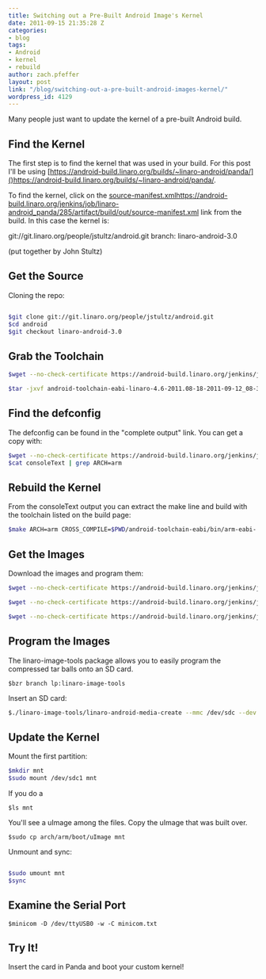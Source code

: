 ```yaml
---
title: Switching out a Pre-Built Android Image's Kernel
date: 2011-09-15 21:35:28 Z
categories:
- blog
tags:
- Android
- kernel
- rebuild
author: zach.pfeffer
layout: post
link: "/blog/switching-out-a-pre-built-android-images-kernel/"
wordpress_id: 4129
---
```


Many people just want to update the kernel of a pre-built Android build.


## Find the Kernel

The first step is to find the kernel that was used in your build. For this post I'll be using [https://android-build.linaro.org/builds/~linaro-android/panda/]()https://android-build.linaro.org/builds/~linaro-android/panda/.

To find the kernel, click on the [source-manifest.xml]()https://android-build.linaro.org/jenkins/job/linaro-android_panda/285/artifact/build/out/source-manifest.xml link from the build. In this case the kernel is:

git://git.linaro.org/people/jstultz/android.git
branch: linaro-android-3.0

(put together by John Stultz)

## Get the Source

Cloning the repo:

```bash

$git clone git://git.linaro.org/people/jstultz/android.git
$cd android
$git checkout linaro-android-3.0

```

## Grab the Toolchain


```bash
$wget --no-check-certificate https://android-build.linaro.org/jenkins/job/linaro-android_toolchain-4.6-linaro-master-with-generic-target/18/artifact/build/out/android-toolchain-eabi-linaro-4.6-2011.08-18-2011-09-12_08-38-17-linux-x86.tar.bz2

$tar -jxvf android-toolchain-eabi-linaro-4.6-2011.08-18-2011-09-12_08-38-17-linux-x86.tar.bz2

```


## Find the defconfig


The defconfig can be found in the "complete output" link. You can get a copy with:

```bash
$wget --no-check-certificate https://android-build.linaro.org/jenkins/job/linaro-android_panda/285/consoleText
$cat consoleText | grep ARCH=arm
```


## Rebuild the Kernel


From the consoleText output you can extract the make line and build with the toolchain listed on the build page:

```bash
$make ARCH=arm CROSS_COMPILE=$PWD/android-toolchain-eabi/bin/arm-eabi- defconfig android_omap4_defconfig && make ARCH=arm CROSS_COMPILE=$PWD/android-toolchain-eabi/bin/arm-eabi- uImage
```

## Get the Images

Download the images and program them:

```bash
$wget --no-check-certificate https://android-build.linaro.org/jenkins/job/linaro-android_panda/285/artifact/build/out/target/product/pandaboard/boot.tar.bz2

$wget --no-check-certificate https://android-build.linaro.org/jenkins/job/linaro-android_panda/285/artifact/build/out/target/product/pandaboard/system.tar.bz2

$wget --no-check-certificate https://android-build.linaro.org/jenkins/job/linaro-android_panda/285/artifact/build/out/target/product/pandaboard/userdata.tar.bz2

```

## Program the Images


The linaro-image-tools package allows you to easily program the compressed tar balls onto an SD card.

`$bzr branch lp:linaro-image-tools`

Insert an SD card:

```bash
$./linaro-image-tools/linaro-android-media-create --mmc /dev/sdc --dev panda --system system.tar.bz2 --userdata userdata.tar.bz2 --boot boot.tar.bz2
```


## Update the Kernel


Mount the first partition:

```bash
$mkdir mnt
$sudo mount /dev/sdc1 mnt
```

If you do a

`$ls mnt`

You'll see a uImage among the files. Copy the uImage that was built over.

`$sudo cp arch/arm/boot/uImage mnt`

Unmount and sync:

```bash

$sudo umount mnt
$sync

```



## Examine the Serial Port



`$minicom -D /dev/ttyUSB0 -w -C minicom.txt`



## Try It!



Insert the card in Panda and boot your custom kernel!
